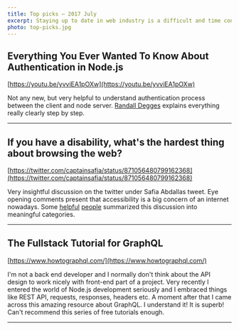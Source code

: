 ```yaml
---
title: Top picks — 2017 July
excerpt: Staying up to date in web industry is a difficult and time consuming task. I would like to share with you my top finds from the past month.
photo: top-picks.jpg
---
```


## Everything You Ever Wanted To Know About Authentication in Node.js

[https://youtu.be/yvviEA1pOXw](https://youtu.be/yvviEA1pOXw)

Not any new, but very helpful to understand authentication process between the client and node server. [Randall Degges](https://twitter.com/rdegges) explains everything really clearly step by step.

- - -

## If you have a disability, what's the hardest thing about browsing the web?

[https://twitter.com/captainsafia/status/871056480799162368](https://twitter.com/captainsafia/status/871056480799162368)

Very insightful discussion on the twitter under Safia Abdallas tweet. Eye opening comments present that accessibility is a big concern of an internet nowadays. Some [helpful](https://axesslab.com/accessibility-according-to-pwd/) [people](https://hugogiraudel.com/2017/07/02/accessibility-feedback/) summarized this discussion into meaningful categories.

- - -

## The Fullstack Tutorial for GraphQL

[https://www.howtographql.com/](https://www.howtographql.com/)

I'm not a back end developer and I normally don't think about the API design to work nicely with front-end part of a project. Very recently I entered the world of Node.js development seriously and I embraced things like REST API, requests, responses, headers etc. A moment after that I came across this amazing resource about GraphQL. I understand it! It is superb! Can't recommend this series of free tutorials enough.

- - -

## 

